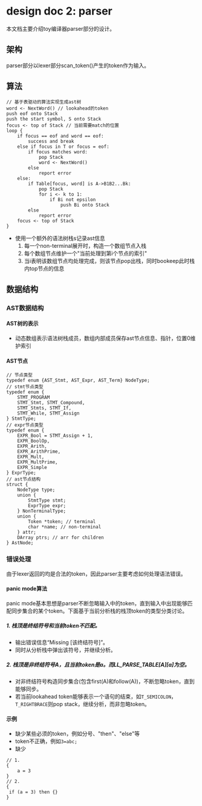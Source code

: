 # design doc 2: parser

本文档主要介绍toy编译器parser部分的设计。

## 架构

parser部分以lexer部分scan_token()产生的token作为输入。

## 算法

```
// 基于表驱动的算法实现生成ast树
word <- NextWord() // lookahead的token
push eof onto Stack
push the start symbol, S onto Stack
focus <- top of Stack // 当前需要match的位置
loop {
    if focus == eof and word == eof:
        success and break
    else if focus in T or focus = eof:
        if focus matches word:
            pop Stack
            word <- NextWord()
        else
            report error
    else:
        if Table[focus, word] is A->B1B2...Bk:
            pop Stack
            for i <- k to 1:
                if Bi not epsilon
                    push Bi onto Stack
        else
            report error
    focus <- top of Stack
}
```

+ 使用一个额外的语法树栈s记录ast信息
    1. 每一个non-terminal展开时，构造一个数组节点入栈
    2. 每个数组节点维护一个"当前处理到第i个节点的索引"
    3. 当i表明该数组节点均处理完成，则该节点pop出栈，同时bookeep此时栈内top节点的信息

## 数据结构

### AST数据结构

#### AST树的表示

+ 动态数组表示语法树栈成员，数组内部成员保存ast节点信息、指针，位置0维护索引

#### AST节点

```
// 节点类型
typedef enum {AST_Stmt, AST_Expr, AST_Term} NodeType;
// stmt节点类型
typedef enum {
    STMT_PROGRAM
    STMT_Stmt, STMT_Compound,
    STMT_Stmts, STMT_If,
    STMT_While, STMT_Assign
} StmtType;
// expr节点类型
typedef enum {
    EXPR_Bool = STMT_Assign + 1,
    EXPR_BoolOp,
    EXPR_Arith,
    EXPR_ArithPrime,
    EXPR_Mult,
    EXPR_MultPrime,
    EXPR_Simple
} ExprType;
// ast节点结构
struct {
    NodeType type;
    union {
        StmtType stmt;
        ExprType expr;
    } NonTerminalType;
    union {
        Token *token; // terminal
        char *name; // non-terminal
    } attr;
    DArray ptrs; // arr for children
} AstNode;
```

### 错误处理

由于lexer返回的均是合法的token，因此parser主要考虑如何处理语法错误。

#### panic mode算法

panic mode基本思想是parser不断忽略输入中的token，直到输入中出现能够匹配同步集合的某个token。下面基于当前分析栈的栈顶token的类型分类讨论。

##### 1. 栈顶是终结符号和当前token不匹配。

+ 输出错误信息“Missing [该终结符号]”。
+ 同时从分析栈中弹出该符号，并继续分析。

##### 2. 栈顶是非终结符号A，且当前token是a。而LL_PARSE_TABLE[A][a]为空。

+ 对非终结符号构造同步集合(包含first(A)和follow(A))，不断忽略token，直到能够同步。
+ 若当前lookahead token能够表示一个语句的结束，如`T_SEMICOLON`，`T_RIGHTBRACE`则pop stack，继续分析，而非忽略token。

#### 示例

+ 缺少某些必须的token，例如分号、"then"、"else"等
+ token不正确，例如`3=abc;`
+ 缺少

```
// 1.
{
    a = 3
}
// 2.
{
 if (a = 3) then {}
}
```
